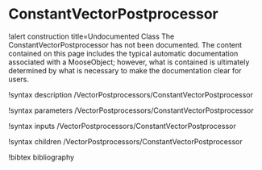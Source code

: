 <!-- MOOSE Documentation Stub: Remove this when content is added. -->

# ConstantVectorPostprocessor

!alert construction title=Undocumented Class
The ConstantVectorPostprocessor has not been documented. The content contained on this page includes the
typical automatic documentation associated with a MooseObject; however, what is contained is
ultimately determined by what is necessary to make the documentation clear for users.

!syntax description /VectorPostprocessors/ConstantVectorPostprocessor

!syntax parameters /VectorPostprocessors/ConstantVectorPostprocessor

!syntax inputs /VectorPostprocessors/ConstantVectorPostprocessor

!syntax children /VectorPostprocessors/ConstantVectorPostprocessor

!bibtex bibliography
